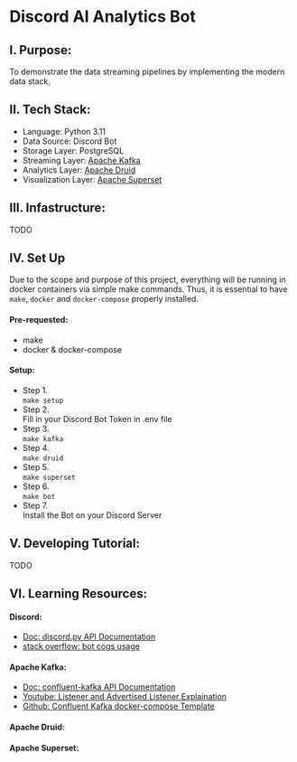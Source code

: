 # Discord AI Analytics Bot

## I. Purpose:

To demonstrate the data streaming pipelines by implementing the modern data stack.

## II.  Tech Stack:


- Language: Python 3.11
- Data Source: Discord Bot
- Storage Layer: PostgreSQL
- Streaming Layer: [Apache Kafka](https://kafka.apache.org/)
- Analytics Layer: [Apache Druid](https://druid.apache.org/)
- Visualization Layer: [Apache Superset](https://superset.apache.org/)

## III. Infastructure:
TODO

## IV. Set Up

Due to the scope and purpose of this project, everything will be running in docker containers via simple make commands. Thus, it is essential to have `make`, `docker` and `docker-compose` properly installed. 
#### Pre-requested:
- make
- docker & docker-compose

#### Setup:
- Step 1.\
`make setup`
- Step 2.\
Fill in your Discord Bot Token in .env file
- Step 3.\
`make kafka`
- Step 4.\
`make druid`
- Step 5.\
`make superset`
- Step 6. \
`make bot`
- Step 7.\
Install the Bot on your Discord Server

## V. Developing Tutorial:
TODO

## VI. Learning Resources:

#### Discord:
- [Doc: discord.py API Documentation](https://discordpy.readthedocs.io/en/stable/)
- [stack overflow: bot cogs usage](https://stackoverflow.com/questions/53528168/how-do-i-use-cogs-with-discord-py)

#### Apache Kafka:
- [Doc: confluent-kafka API Documentation](https://docs.confluent.io/platform/current/clients/confluent-kafka-python/html/index.html)
- [Youtube: Listener and Advertised Listener Explaination](https://www.youtube.com/watch?v=L--VuzFiYrM&ab_channel=OttoCodes)
- [Github: Confluent Kafka docker-compose Template](https://github.com/confluentinc/cp-all-in-one/tree/7.5.0-post)

#### Apache Druid:

#### Apache Superset:
